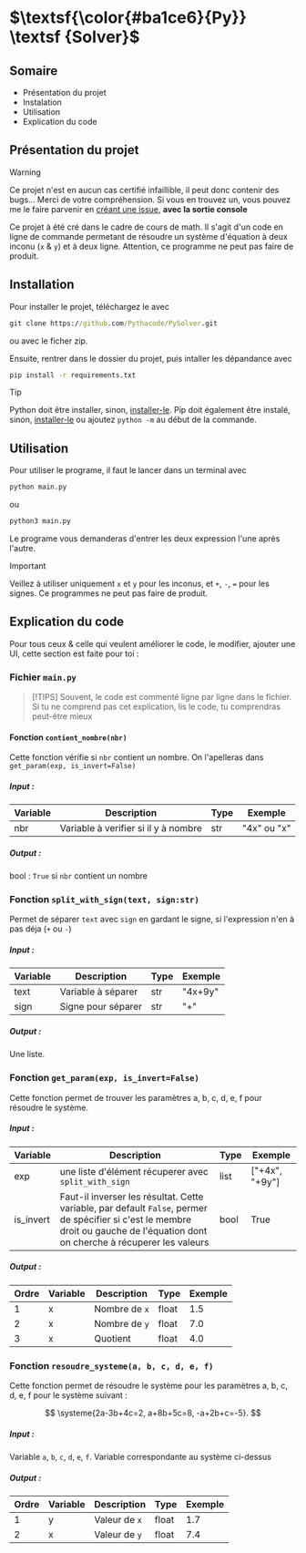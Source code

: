 # $\textsf{\color{#ba1ce6}{Py}} \textsf {Solver}$

## Somaire

- Présentation du projet
- Instalation
- Utilisation
- Explication du code

## Présentation du projet

> [!WARNING]
> Ce projet n'est en aucun cas certifié infaillible, il peut donc contenir des bugs... Merci de votre compréhension.
> Si vous en trouvez un, vous pouvez me le faire parvenir en [créant une issue](https://github.com/Pythacode/PySolver/issues), **avec la sortie console**

Ce projet à été cré dans le cadre de cours de math.
Il s'agit d'un code en ligne de commande permetant de résoudre un système d'équation à deux inconu (`x` & `y`) et à deux ligne. Attention, ce programme ne peut pas faire de produit.

## Installation

Pour installer le projet, téléchargez le avec 
```cmd
git clone https://github.com/Pythacode/PySolver.git
```
ou avec le ficher zip.

Ensuite, rentrer dans le dossier du projet, puis intaller les dépandance avec
```cmd
pip install -r requirements.txt
```

> [!TIP]
> Python doit être installer, sinon, [installer-le](https://www.python.org/downloads/).
> Pip doit également être instalé, sinon, [installer-le](https://pip.pypa.io/en/stable/installation/) ou ajoutez `python -m` au début de la commande.

## Utilisation 

Pour utiliser le programe, il faut le lancer dans un terminal avec
```cmd
python main.py
```
ou
```cmd
python3 main.py
```

Le programe vous demanderas d'entrer les deux expression l'une après l'autre.

> [!IMPORTANT]
> Veillez à utiliser uniquement `x` et `y` pour les inconus, et `+`, `-`, `=` pour les signes. Ce programmes ne peut pas faire de produit.

## Explication du code

Pour tous ceux & celle qui veulent améliorer le code, le modifier, ajouter une UI, cette section est faite pour toi :

### Fichier `main.py`

> [!TIPS]
> Souvent, le code est commenté ligne par ligne dans le fichier. Si tu ne comprend pas cet explication, lis le code, tu comprendras peut-être mieux

#### Fonction `contient_nombre(nbr)`

Cette fonction vérifie si `nbr` contient un nombre. On l'apelleras dans `get_param(exp, is_invert=False)`

##### Input :
| Variable | Description | Type | Exemple |
|----------|----|--|---------|
| nbr  | Variable à verifier si il y à nombre | str  | "4x" ou "x"  |

##### Output :
bool :
`True` si `nbr` contient un nombre

### Fonction `split_with_sign(text, sign:str)`

Permet de séparer `text` avec `sign` en gardant le signe, si l'expression n'en à pas déja (`+` ou `-`)

##### Input :
| Variable | Description | Type | Exemple |
|----------|----|--|---------|
| text  | Variable à séparer | str  | "4x+9y" |
| sign  | Signe pour séparer | str  | "+" |

##### Output :
Une liste.

### Fonction `get_param(exp, is_invert=False)`

Cette fonction permet de trouver les paramètres a, b, c, d, e, f pour résoudre le système.

##### Input :
| Variable | Description | Type | Exemple |
|----------|----|--|---------|
| exp  | une liste d'élément récuperer avec `split_with_sign`  | list  | ["+4x", "+9y"] |
| is_invert  | Faut-il inverser les résultat. Cette variable, par default `False`, permer de spécifier si c'est le membre droit ou gauche de l'équation dont on cherche à récuperer les valeurs | bool  | True |

##### Output :

| Ordre | Variable | Description | Type | Exemple |
|----|------|----|--|---------|
| 1 | x | Nombre de `x`  | float  | 1.5 |
| 2 | x | Nombre de `y`  | float  | 7.0 |
| 3 | x | Quotient  | float  | 4.0 |

### Fonction `resoudre_systeme(a, b, c, d, e, f)`

Cette fonction permet de résoudre le système pour les paramètres a, b, c, d, e, f pour le système suivant :

$$
\systeme{2a-3b+4c=2, a+8b+5c=8, -a+2b+c=-5}.
$$

##### Input :

Variable `a`, `b`, `c`, `d`, `e`, `f`. Variable correspondante au système ci-dessus

##### Output :

| Ordre | Variable | Description | Type | Exemple |
|----|------|----|--|---------|
| 1 | y | Valeur de `x`  | float  | 1.7 |
| 2 | x | Valeur de `y`  | float  | 7.4 |

